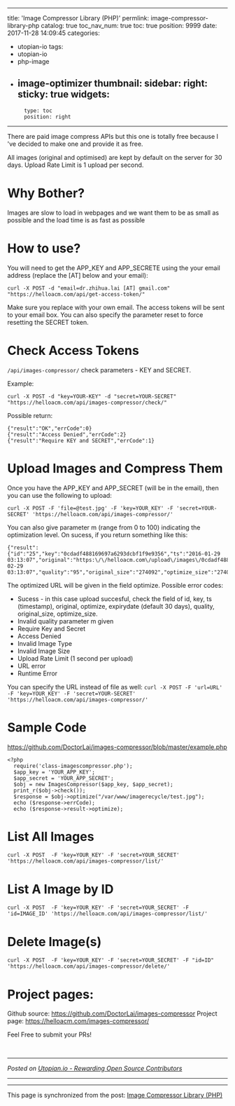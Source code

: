 
---
title: 'Image Compressor Library (PHP)'
permlink: image-compressor-library-php
catalog: true
toc_nav_num: true
toc: true
position: 9999
date: 2017-11-28 14:09:45
categories:
- utopian-io
tags:
- utopian-io
- php-image
- image-optimizer
thumbnail: 
sidebar:
    right:
        sticky: true
widgets:
    -
        type: toc
        position: right
---


There are paid image compress APIs but this one is totally free because I 've decided to make one and provide it as free.

All images (original and optimised) are kept by default on the server for 30 days. Upload Rate Limit is 1 upload per second. 

# Why Bother?
Images are slow to load in webpages and we want them to be as small as possible and the load time is as fast as possible

# How to use?
You will need to get the APP_KEY and APP_SECRETE using the your email address (replace the [AT] below and your email):

```
curl -X POST -d "email=dr.zhihua.lai [AT] gmail.com" "https://helloacm.com/api/get-access-token/"
```

Make sure you replace with your own email. The access tokens will be sent to your email box. You can also specify the parameter reset to force resetting the SECRET token. 

# Check Access Tokens
`/api/images-compressor/` check parameters - KEY and SECRET. 

Example:

```
curl -X POST -d "key=YOUR-KEY" -d "secret=YOUR-SECRET" "https://helloacm.com/api/images-compressor/check/"
```

Possible return:
```
{"result":"OK","errCode":0}
{"result":"Access Denied","errCode":2}
{"result":"Require KEY and SECRET","errCode":1}
```

# Upload Images and Compress Them
Once you have the APP_KEY and APP_SECRET (will be in the email), then you can use the following to upload:

```
curl -X POST -F 'file=@test.jpg' -F 'key=YOUR_KEY' -F 'secret=YOUR-SECRET' 'https://helloacm.com/api/images-compressor/'
```
You can also give parameter m (range from 0 to 100) indicating the optimization level. On sucess, if you return something like this:

```
{"result":{"id":"25","key":"0cdadf488169697a6293dcbf1f9e9356","ts":"2016-01-29 03:13:07","original":"https:\/\/helloacm.com\/upload\/images\/0cdadf488169697a6293dcbf1f9e9356\/33be0e6e19abcbec9a605c01ed559a68.jpg.original.jpg","optimize":"https:\/\/helloacm.com\/upload\/images\/0cdadf488169697a6293dcbf1f9e9356\/33be0e6e19abcbec9a605c01ed559a68.jpg","expirydate":"2018-02-29 03:13:07","quality":"95","original_size":"274092","optimize_size":"274092"},"errCode":0}
```

The optimized URL will be given in the field optimize. 
Possible error codes:
- Sucess - in this case upload succesful, check the field of id, key, ts (timestamp), original, optimize, expirydate (default 30 days), quality, original_size, optimize_size.
- Invalid quality parameter m given
- Require Key and Secret
- Access Denied
- Invalid Image Type
- Invalid Image Size
- Upload Rate Limit (1 second per upload)
- URL error
- Runtime Error

You can specify the URL instead of file as well:  `curl -X POST -F 'url=URL' -F 'key=YOUR_KEY' -F 'secret=YOUR-SECRET' 'https://helloacm.com/api/images-compressor/'`

# Sample Code
https://github.com/DoctorLai/images-compressor/blob/master/example.php

```
<?php
  require('class-imagescompressor.php');
  $app_key = 'YOUR_APP_KEY';
  $app_secret = 'YOUR_APP_SECRET';
  $obj = new ImagesCompressor($app_key, $app_secret);
  print_r($obj->check());
  $response = $obj->optimize("/var/www/imagerecycle/test.jpg");
  echo ($response->errCode);
  echo ($response->result->optimize); 
```
# List All Images
```
curl -X POST  -F 'key=YOUR_KEY' -F 'secret=YOUR_SECRET' 'https://helloacm.com/api/images-compressor/list/'
```

# List A Image by ID
```
curl -X POST  -F 'key=YOUR_KEY' -F 'secret=YOUR_SECRET' -F 'id=IMAGE_ID' 'https://helloacm.com/api/images-compressor/list/'
```

# Delete Image(s)
```
curl -X POST  -F 'key=YOUR_KEY' -F 'secret=YOUR_SECRET' -F "id=ID" 'https://helloacm.com/api/images-compressor/delete/'
```

# Project pages:
Github source: https://github.com/DoctorLai/images-compressor
Project page: https://helloacm.com/images-compressor/

Feel Free to submit your PRs!


<br /><hr/><em>Posted on <a href="https://utopian.io/utopian-io/@justyy/image-compressor-library-php">Utopian.io -  Rewarding Open Source Contributors</a></em><hr/>

- - -

This page is synchronized from the post: [Image Compressor Library (PHP)](https://steemit.com/@justyy/image-compressor-library-php)
